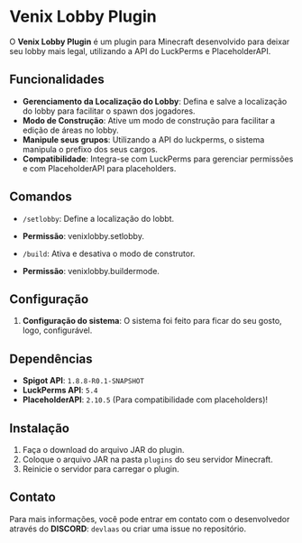 # Venix Lobby Plugin

O **Venix Lobby Plugin** é um plugin para Minecraft desenvolvido para deixar seu lobby mais legal, utilizando a API do LuckPerms e PlaceholderAPI. 

## Funcionalidades

- **Gerenciamento da Localização do Lobby**: Defina e salve a localização do lobby para facilitar o spawn dos jogadores.
- **Modo de Construção**: Ative um modo de construção para facilitar a edição de áreas no lobby.
- **Manipule seus grupos**: Utilizando a API do luckperms, o sistema manipula o prefixo dos seus cargos.
- **Compatibilidade**: Integra-se com LuckPerms para gerenciar permissões e com PlaceholderAPI para placeholders.

## Comandos

  - `/setlobby`: Define a localização do lobbt.
  - **Permissão**: venixlobby.setlobby.

  - `/build`: Ativa e desativa o modo de construtor.
  - **Permissão**: venixlobby.buildermode.

## Configuração

1. **Configuração do sistema**: O sistema foi feito para ficar do seu gosto, logo, configurável.

## Dependências

- **Spigot API**: `1.8.8-R0.1-SNAPSHOT`
- **LuckPerms API**: `5.4`
- **PlaceholderAPI**: `2.10.5` (Para compatibilidade com placeholders)!

## Instalação

1. Faça o download do arquivo JAR do plugin.
2. Coloque o arquivo JAR na pasta `plugins` do seu servidor Minecraft.
3. Reinicie o servidor para carregar o plugin.

## Contato

Para mais informações, você pode entrar em contato com o desenvolvedor através do **DISCORD**: `devlaas` ou criar uma issue no repositório.



